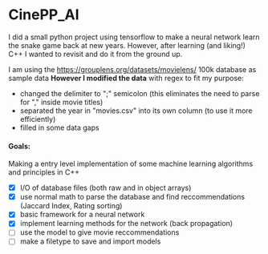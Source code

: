 # CinePP_AI

I did a small python project using tensorflow to make a neural network learn the snake game back at new years.
However, after learning (and liking!) C++ I wanted to revisit and do it from the ground up.

I am using the https://grouplens.org/datasets/movielens/ 100k database as sample data
**However I modified the data** with regex to fit my purpose:  
- changed the delimiter to ";" semicolon (this eliminates the need to parse for "," inside movie titles)
- separated the year in "movies.csv" into its own column (to use it more efficiently)
- filled in some data gaps


#### Goals:
Making a entry level implementation of some machine learning algorithms and principles in C++

- [X] I/O of database files (both raw and in object arrays)
- [X] use normal math to parse the database and find reccommendations (Jaccard Index, Rating sorting)
- [X] basic framework for a neural network
- [X] implement learning methods for the network (back propagation)
- [ ] use the model to give movie reccommendations
- [ ] make a filetype to save and import models
